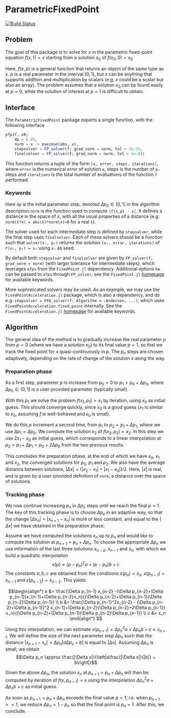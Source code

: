 # ParametricFixedPoint

[![Build Status](https://github.com/pablosanjose/ParametricFixedPoint.jl/actions/workflows/CI.yml/badge.svg?branch=main)](https://github.com/pablosanjose/ParametricFixedPoint.jl/actions/workflows/CI.yml?query=branch%3Amain)


## Problem

The goal of this package is to solve for $x$ in the parametric fixed-point equation $f(x, 1) = x$ starting from a solution $x_0$ of $f(x_0, 0) = x_0$

Here, $f(x, p)$ is a general function that returns an object of the same type as x. $p$ is a real parameter in the interval $[0,1]$, but $x$ can be anything that supports addition and multiplication by scalars (e.g. $x$ could be a scalar but also an array). The problem assumes that a solution $x_0$ can be found easily at $p=0$, while the solution of interest at $p=1$ is difficult to obtain.

## Interface

The `ParametricFixedPoint` package exports a single function, with the following interface
```julia
pfp(f, x0;
    dp = 0.05,
    norm = x -> maximum(abs, x),
    stepsolver = FP_solver(f; grad_norm = norm, tol = 1e-3),
    finalsolver = FP_solver(f; grad_norm = norm, tol = 1e-8))
```
This function returns a tuple of the form `(x, error, steps, iterations)`, where `error` is the numerical error of solution `x`, steps is the number of `pₙ` steps and `iterations` is the total number of evaluations of the function `f` performed.

### Keywords
Here `dp` is the initial parameter step, denoted $\Delta p_0 \in (0,1]$ in the algorithm description.`norm` is the function used to compute `|f(x,p) - x|`. It defines a distance in the space of $x$, with all the usual properties of a distance (e.g. `norm(λ*x) = abs(λ)*norm(x)>0` for a real `λ`).

The solver used for each intermediate step is defined by `stepsolver`, while the final step uses `finalsolver`. Each of these solvers should be a function such that `solver(xₛ, pₙ)` returns the solution `(xₙ, error, iterations)` of `f(xₙ, pₙ) = xₙ` using `xₛ` as seed.

By default both `stepsolver` and `finalsolver` are given by `FP_solver(f; grad_norm = norm)` (with larger tolerance for intermediate steps), which leverages `afps` from the `FixedPoint.jl` dependency. Additional options `kw`  can be passed to `afps` through `FP_solver`, see the `FixedPoint.jl` [homepage](https://github.com/francescoalemanno/FixedPoint.jl) for available keywords.

More sophisticated solvers may be used. As an example, we may use the `FixedPointAcceleration.jl` package, which is also a dependency, and do e.g. `stepsolver = FPA_solver(f; Algorithm = :Anderson, ...)`, which uses `FixedPointAcceleration.fixed_point` internally. See the `FixedPointAcceleration.jl` [homepage](https://github.com/s-baumann/FixedPointAcceleration.jl) for available keywords.

## Algorithm

The general idea of the method is to gradually increase the real parameter $p$ from $p=0$ (where we have a solution $x_0$) to its final value $p=1$, so that we track the fixed point for $x$ quasi-continuously in $p$. The $p_n$ steps are chosen adaptively, depending on the rate of change of the solution $x$ along the way.

### Preparation phase

As a first step, parameter $p$ is increase from $p_0=0$ to $p_1=p_0+\Delta p_0$, where $\Delta p_0 \in (0,1]$ is a user-provided parameter (typically small).

With this $p_1$ we solve the problem $f(x_1, p_1) = x_1$ by iteration, using $x_0$ as initial guess. This should converge quickly, since $x_0$ is a good guess ($x_1$ is similar to $x_0$, assuming $f$ is well-behaved and $\epsilon_0$ is small).

We do this $p$ increment a second time, from $p_1$ to $p_2=p_1 + \Delta p_1$, where we use $\Delta p_1 = \Delta p_0$. We compute the solution $x_2$ of $f(x_2, p_2) = x_2$. In this step we use $2x_1-x_0$ as initial guess, which corresponds to a linear interpolation at $p_2 = p_1 + \Delta p_1 = p_0 + 2\Delta p_0$ from the two previous results.

This concludes the preparation phase, at the end of which we have $x_0$, $x_1$ and $x_2$, the converged solutions for $p_0$, $p_1$ and $p_2$. We also have the average distance between solutions, $|\Delta x| = (|x_2-x_1|+|x_1-x_0|)/2$. Here, $|x|$ is real, and is given by a user-provided definition of `norm`, a distance over the space of solutions.

### Tracking phase
We now continue increasing $p_n$ in $\Delta p_n$ steps until we reach the final $p=1$. The key of this tracking phase is to choose $\Delta p_n$ in an adaptive way, so that the change $|\Delta x_n| = |x_{n+1} - x_{n}|$ is more or less constant, and equal to the $|\Delta x|$ we have obtained in the preparation phase.

Assume we have computed the solutions $x_n$ up to $p_n$ and would like to compute the solution at $p_{n+1} = p_n + \Delta p_n$. To choose the appropriate $\Delta p_n$ we use information of the last three solutions $x_{n-2}$, $x_{n-1}$ and $x_{n}$, with which we build a quadratic interpolation
$$x(p) \approx (p-p_n)^2 a + (p-p_n) b + c$$
The constants $a, b, c$ are obtained from the conditions $x(p_n) = x_n$, $x(p_{n-1}) = x_{n-1}$ and $x(p_{n-2}) = x_{n-2}$. This yields

$$\begin{align*}
a &= \frac{\Delta p_{n-1} x_{n-2} -(\Delta p_{n-2}+\Delta p_{n-1})x_{n-1}+\Delta p_{n-2}x_n}{(\Delta p_{n-2}+\Delta p_{n-1})\Delta p_{n-2}\Delta p_{n-1}} \\
b &= \frac{\Delta p_{n-1}^2x_{n-2} - (\Delta p_{n-2}+\Delta p_{n-1})^2 x_{n-1}+\Delta p_{n-2}(\Delta p_{n-2}+2\Delta p_{n-1}) x_n}{(\Delta p_{n-2}+\Delta p_{n-1})\Delta p_{n-2}\Delta p_{n-1}} \\
c &= x_n
\end{align*}
$$

Using this interpolation, we can estimate $x(p_{n+1}) = \Delta p_n^2 a+\Delta p_n b + c \approx x_{n+1}$. We will define the size of the next parameter step $\Delta p_n$ such that the distance $|x_{n+1}-x_n| = \Delta p_n|a\Delta p_n + b|$ is equal to $|\Delta x|$. Assuming $\Delta p_n$ is small, we obtain
$$\Delta p_n \approx \frac{|\Delta x|}{\left|a\frac{|\Delta x|}{|b|} + b\right|}$$

Given the above $\Delta p_n$, the solution $x_n$ at $p_{n+1} = p_n + \Delta p_n$ will then be computed by iteration of $f(x, p_{n+1}) = x$ using the interpolation $\Delta p_n^2 a+\Delta p_n b+c$ as initial guess.

As soon as $p_{n+1} = p_n+\Delta p_n$ exceeds the final value $p=1$, i.e. when $p_{n+1} >= 1$, we reduce $\Delta p_n = 1 - p_n$ so that the final point is $p_n=1$. After this, we conclude.

